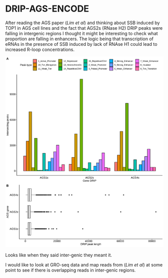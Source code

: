 # DRIP-AGS-ENCODE

After reading the AGS paper (*Lim et al*) and thinking about SSB induced by
TOP1 in AGS cell lines and the fact that AGS2s (RNase H2) DRIP peaks were
falling in intergenic regions I thought it might be interesting to check
what proportion are falling in enhancers. The logic being that transcription of
eRNAs in the presence of SSB induced by lack of RNAse H1 could lead to
increased R-loop concentrations. 

![](resources/feature_intersection_plot.png)

Looks like when they said inter-genic they meant it.

I would like to look at GRO-seq data and map reads from (*Lim et al*) at some
point to see if there is overlapping reads in inter-genic regions.